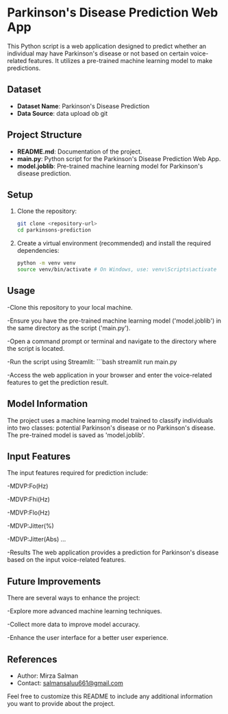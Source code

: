 # Parkinson's Disease Prediction Web App

This Python script is a web application designed to predict whether an individual may have Parkinson's disease or not based on certain voice-related features. It utilizes a pre-trained machine learning model to make predictions.


## Dataset

- **Dataset Name**: Parkinson's Disease Prediction
- **Data Source**: data upload ob git

## Project Structure

- **README.md**: Documentation of the project.
- **main.py**: Python script for the Parkinson's Disease Prediction Web App.
- **model.joblib**: Pre-trained machine learning model for Parkinson's disease prediction.

## Setup

1. Clone the repository:
   ```bash
   git clone <repository-url>
   cd parkinsons-prediction


2. Create a virtual environment (recommended) and install the required dependencies:
   ```bash
   python -m venv venv
   source venv/bin/activate # On Windows, use: venv\Scripts\activate


## Usage
-Clone this repository to your local machine.

-Ensure you have the pre-trained machine learning model ('model.joblib') in the same directory as the script ('main.py').

-Open a command prompt or terminal and navigate to the directory where the script is located.

-Run the script using Streamlit:
    ```bash
     streamlit run main.py

-Access the web application in your browser and enter the voice-related features to get the prediction result.

## Model Information
The project uses a machine learning model trained to classify individuals into two classes: potential Parkinson's disease or no Parkinson's disease. The pre-trained model is saved as 'model.joblib'.

## Input Features
The input features required for prediction include:

-MDVP:Fo(Hz)

-MDVP:Fhi(Hz)

-MDVP:Flo(Hz)

-MDVP:Jitter(%)

-MDVP:Jitter(Abs)
...

-Results
The web application provides a prediction for Parkinson's disease based on the input voice-related features.

## Future Improvements
There are several ways to enhance the project:

-Explore more advanced machine learning techniques.

-Collect more data to improve model accuracy.

-Enhance the user interface for a better user experience.


## References

- Author: Mirza Salman
- Contact: salmansaluu661@gmail.com

Feel free to customize this README to include any additional information you want to provide about the project.

